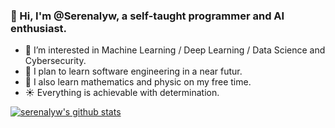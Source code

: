 ### 👋 Hi, I'm @Serenalyw, a self-taught programmer and AI enthusiast.

* 👀 I’m interested in Machine Learning / Deep Learning / Data Science and Cybersecurity.
* :blue_book: I plan to learn software engineering in a near futur.
* :microscope: I also learn mathematics and physic on my free time.
* :sunny: Everything is achievable with determination.

[![serenalyw's github stats](https://github-readme-stats.vercel.app/api?username=serenalyw&show_icons=true&theme=radical&include_all_commits=true&count_private=true&hide=stars)](https://github.com/anuraghazra/github-readme-stats)
